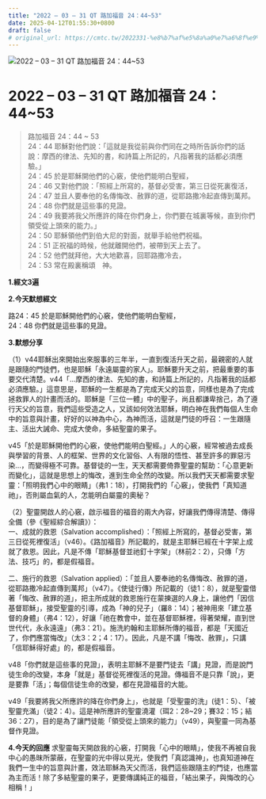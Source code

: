 ```yaml
---
title: "2022 – 03 – 31 QT 路加福音 24：44~53"
date: 2025-04-12T01:55:30+0800
draft: false
# original_url: https://cmtc.tw/2022331-%e8%b7%af%e5%8a%a0%e7%a6%8f%e9%9f%b3244453
---
```


![2022 – 03 – 31 QT 路加福音 24：44\~53](/images/qt.jpg   "2022 – 03 – 31 QT 路加福音 24：44\~53")

# 2022 – 03 – 31 QT 路加福音 24：44\~53

> 路加福音 24：44 ~ 53  
> 24：44 耶穌對他們說：「這就是我從前與你們同在之時所告訴你們的話說：摩西的律法、先知的書，和詩篇上所記的，凡指著我的話都必須應驗。」  
> 24：45 於是耶穌開他們的心竅，使他們能明白聖經，  
> 24：46 又對他們說：「照經上所寫的，基督必受害，第三日從死裏復活，  
> 24：47 並且人要奉他的名傳悔改、赦罪的道，從耶路撒冷起直傳到萬邦。  
> 24：48 你們就是這些事的見證。  
> 24：49 我要將我父所應許的降在你們身上，你們要在城裏等候，直到你們領受從上頭來的能力。」  
> 24：50 耶穌領他們到伯大尼的對面，就舉手給他們祝福。  
> 24：51 正祝福的時候，他就離開他們，被帶到天上去了。  
> 24：52 他們就拜他，大大地歡喜，回耶路撒冷去，  
> 24：53 常在殿裏稱頌　神。

**1.經文3遍**

**2.今天默想經文**
  
路24：45 於是耶穌開他們的心竅，使他們能明白聖經，  
24：48 你們就是這些事的見證。

**3.默想分享**
  
（1）v44耶穌出來開始出來服事的三年半，一直到復活升天之前，最親密的人就是跟隨的門徒們，也是耶穌「永遠屬靈的家人」。耶穌要升天之前，把最重要的事要交代清楚。v44「…摩西的律法、先知的書，和詩篇上所記的，凡指著我的話都必須應驗。」這意思是，耶穌的一生都是為了完成天父的旨意，同樣也是為了完成拯救罪人的計畫而活的。耶穌是「三位一體」中的聖子，尚且都謙卑捨己，為了遵行天父的旨意，我們這些受造之人，又該如何效法耶穌，明白神在我們每個人生命中的旨意與計畫，好好的以神為中心，為神而活，這就是門徒的呼召：一生跟隨主、活出大誡命、完成大使命，多結聖靈的果子。

v45「於是耶穌開他們的心竅，使他們能明白聖經。」人的心竅，經常被過去成長與學習的背景、人的框架、世界的文化習俗、人有限的悟性、甚至許多的罪惡污染…，而變得極不可靠。基督徒的一生，天天都需要倚靠聖靈的幫助：「心意更新而變化」，這就是思想上的悔改，進到生命全然的改變。所以我們天天都需要求聖靈：「照明我們心中的眼睛」（弗1：18），打開我們的「心竅」，使我們「真知道祂」，否則屬血氣的人，怎能明白屬靈的奧秘？

（2）聖靈開啟人的心竅，啟示福音的福音的兩大內容，好讓我們傳得清楚、傳得全備（參《聖經綜合解讀》）：  
一、成就的救恩（Salvation accomplished）：「照經上所寫的，基督必受害，第三日從死裡復活」（v46）。《路加福音》所記載的，就是主耶穌已經在十字架上成就了救恩。因此，凡是不傳「耶穌基督並祂釘十字架」（林前2：2），只傳「方法、技巧」的，都是假福音。

二、施行的救恩（Salvation applied）：「並且人要奉祂的名傳悔改、赦罪的道，從耶路撒冷起直傳到萬邦」（v47）。《使徒行傳》所記載的（徒1：8），就是聖靈借著「悔改、赦罪的道」，把主所成就的救恩施行在蒙揀選的人身上，讓他們「因信基督耶穌」，接受聖靈的引導，成為「神的兒子」（羅8：14）；被神用來「建立基督的身體」（弗4：12），好讓「祂在教會中，並在基督耶穌裡，得著榮耀，直到世世代代，永永遠遠」（弗3：21）。施洗約翰和主耶穌所傳的福音，都是「天國近了，你們應當悔改」（太3：2；4：17）。因此，凡是不講「悔改、赦罪」，只講「信耶穌得好處」的，都是假福音。

v48「你們就是這些事的見證」，表明主耶穌不是要門徒去「講」見證，而是說門徒生命的改變，本身「就是」基督從死裡復活的見證。傳福音不是只靠「說」，更是要靠「活」；每個信徒生命的改變，都在見證福音的大能。

v49「我要將我父所應許的降在你們身上」，也就是「受聖靈的洗」(徒1：5）、「被聖靈充滿」（徒2：4）。這是神所應許的聖靈澆灌（珥2：28\~29；賽32：15；結36：27），目的是為了讓門徒能「領受從上頭來的能力」（v49），與聖靈一同為基督作見證。

**4.今天的回應**
求聖靈每天開啟我的心竅，打開我「心中的眼睛」，使我不再被自我中心的愚昩所蒙蔽，在聖靈的光中得以見光，使我們「真認識神」，也真知道神在我們一生中的旨意與計畫，效法耶穌為天父而活，我們這些跟隨主的門徒，也應當為主而活！除了多結聖靈的果子，更要傳講純正的福音，「結出果子，與悔改的心相稱！」
